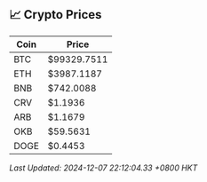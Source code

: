 ## 📈 Crypto Prices

| Coin | Price |
| ---- | ----- |
| BTC | $99329.7511 |
| ETH | $3987.1187 |
| BNB | $742.0088 |
| CRV | $1.1936 |
| ARB | $1.1679 |
| OKB | $59.5631 |
| DOGE | $0.4453 |

_Last Updated: 2024-12-07 22:12:04.33 +0800 HKT_